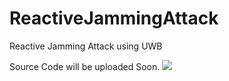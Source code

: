# ReactiveJammingAttack
Reactive Jamming Attack using UWB

Source Code will be uploaded Soon.
![](https://github.com/THIHAKYAWNTU/ReactiveJammingAttack/blob/master/uwb_daughtercard.PNG)
